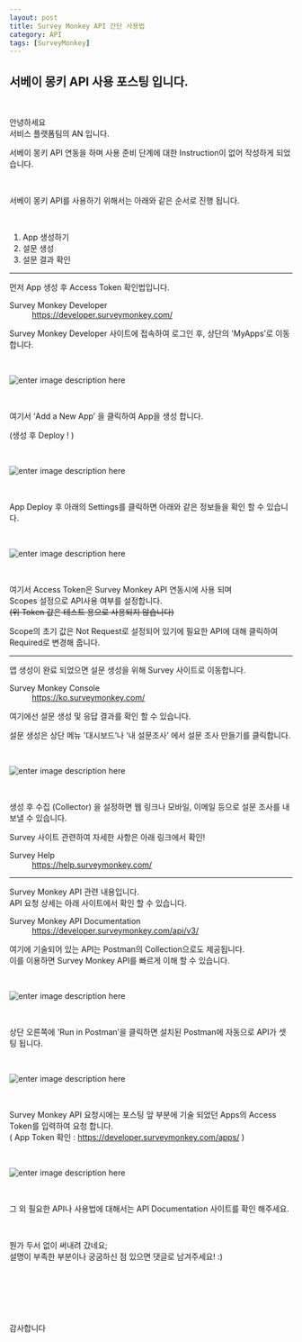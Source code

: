 ```yaml
---
layout: post
title: Survey Monkey API 간단 사용법
category: API
tags: [SurveyMonkey]
---
```


## 서베이 몽키 API 사용 포스팅 입니다. 


<body class="stackedit">
  <div class="stackedit__html"><br>
<p>안녕하세요<br>
서비스 플랫폼팀의 AN 입니다.</p>
<p>서베이 몽키 API 연동을 하며 사용 준비 단계에 대한 Instruction이 없어 작성하게 되었습니다.</p>
<p><br/></p>
<p>서베이 몽키 API를 사용하기 위해서는 아래와 같은 순서로 진행 됩니다.</p>
<p><br /></p>
<ol>
<li>App 생성하기</li>
<li>설문 생성</li>
<li>설문 결과 확인</li>
</ol>
<hr>
<p>먼저 App 생성 후 Access Token 확인법입니다.</p>
<dl>
<dt>Survey Monkey Developer</dt>
<dd><a href="https://developer.surveymonkey.com/">https://developer.surveymonkey.com/</a></dd>
</dl>
<p>Survey Monkey Developer 사이트에 접속하여 로그인 후, 상단의 'MyApps’로 이동합니다.</p>
<p><br /></p>
<p><img src="https://lh3.googleusercontent.com/XJp1PoS9QMLyitU5B7wAUncCIubY-wrYOSM159U_K5Q12igKEb8cEzis-i67mAA15j8nFZH29z9I" alt="enter image description here"></p>
<p><br /></p>
<p>여기서  ‘Add a New App’ 을 클릭하여 App을 생성 합니다.</p>
<p>
(생성 후 Deploy ! )</p>
<p><br /></p>
<p><img src="https://lh3.googleusercontent.com/9ZmxQLrPB9Qp2OMZX4M_yvX-N9tg_01H0uh6dtsLZQg1BjXZ1j5SKtZ4GVDCbiecO18zTKvY1PDb" alt="enter image description here"></p>
<p><br /></p>
<p>App Deploy 후 아래의 Settings를 클릭하면 아래와 같은 정보들을 확인 할 수 있습니다.</p>
<p><br /></p>
<p><img src="https://lh3.googleusercontent.com/o26KhiJDut8au9uwmtieMBKgD2-s0ptLe4C7U717rvFM4FQYnB_cj8Y5mkCKiskGrlYbqAUGDt98" alt="enter image description here"></p>
<p><br /></p>
<p>여기서 Access Token은 Survey Monkey API 연동시에 사용 되며<br />
Scopes 설정으로 API사용 여부를 설정합니다.<br />
<s>(위 Token 값은 테스트 용으로 사용되지 않습니다)</s></p>
<p>Scope의 초기 값은 Not Request로 설정되어 있기에 필요한 API에 대해 클릭하여 Required로 변경해  줍니다.</p>
<hr>
<p>앱 생성이 완료 되었으면 설문 생성을 위해 Survey 사이트로 이동합니다.</p>
<dl>
<dt>Survey Monkey Console</dt>
<dd><a href="https://ko.surveymonkey.com/">https://ko.surveymonkey.com/</a></dd>
</dl>
<p>여기에선 설문 생성 및 응답 결과를 확인 할 수 있습니다.</p>
<p>설문 생성은 상단 메뉴 '대시보드’나 ‘내 설문조사’ 에서 설문 조사 만들기를 클릭합니다.</p>
<p><br /></p>
<p><img src="https://lh3.googleusercontent.com/czNLV4tF360uckhIgPAZs3B0gywNTec3R13BRdJOpxx5o8R66qrfyj6sJONxBQR3gWgHzlKgXOVa" alt="enter image description here"></p>
<p><br /></p>
<p>생성 후 수집 (Collector) 을 설정하면 웹 링크나 모바일, 이메일 등으로 설문 조사를 내보낼 수 있습니다.</p>
<p>Survey 사이트 관련하여 자세한 사항은 아래 링크에서 확인!</p>
<dl>
<dt>Survey Help</dt>
<dd><a href="https://help.surveymonkey.com/">https://help.surveymonkey.com/</a></dd>
</dl>
<hr>
<p>Survey Monkey API 관련 내용입니다.<br />
API 요청 상세는 아래 사이트에서 확인 할 수 있습니다.</p>
<dl>
<dt>Survey Monkey API Documentation</dt>
<dd><a href="https://developer.surveymonkey.com/api/v3/">https://developer.surveymonkey.com/api/v3/</a></dd>
</dl>
<p>여기에 기술되어 있는 API는 Postman의 Collection으로도 제공됩니다.<br />
이를 이용하면 Survey Monkey API를 빠르게 이해 할 수 있습니다.</p>
<p><br /></p>
<p><img src="https://lh3.googleusercontent.com/_ydb73HnHScoDzTYJnwVAHA1-1yM2YffRbFOhC-kpicKAV0r-TkS-xrWX-XVpbWG4eoOutvIe6X8" alt="enter image description here"></p>
<p><br /></p>
<p>상단 오른쪽에 'Run in Postman’을 클릭하면 설치된 Postman에 자동으로 API가 셋팅 됩니다.</p>
<p><br /></p>
<p><img src="https://lh3.googleusercontent.com/k5PwXAKnj8MhcIKeOYZNVkYs48nGv4PO5_1o0gkWLZ-ts-8ALMMeuXWOEYf4yI5kWRQ9Z1FIb1qx" alt="enter image description here"></p>
<p><br /></p>
<p>Survey Monkey API 요청시에는 포스팅 앞 부분에 기술 되었던 Apps의 Access Token를 입력하여 요청 합니다.<br />
( App Token 확인 : <a href="https://developer.surveymonkey.com/apps/">https://developer.surveymonkey.com/apps/</a> )</p>
<p><br /></p>
<p><img src="https://lh3.googleusercontent.com/SNFsDEHz8rAePrTqOxqXN9195qKWhrhHgJ8PcpjUef5RD9KztGnZPUTCA_Kk73L4T2Q6OZt3MxcG" alt="enter image description here"></p>
<p><br /></p>
<p>그 외 필요한 API나 사용법에 대해서는 API Documentation 사이트를 확인 해주세요.</p>
<p><br /></p>
<p>뭔가 두서 없이 써내려 갔네요;<br />
설명이 부족한 부분이나 궁굼하신 점 있으면 댓글로 남겨주세요! :)</p>
<p><br /></p>
<p><br /></p>
<p><br /></p>
<p>감사합니다</p>
</div>
</body>